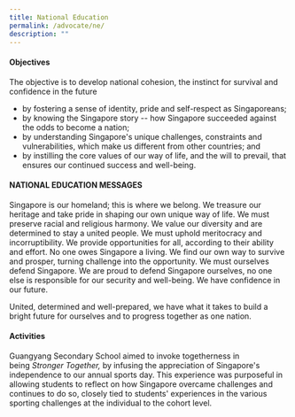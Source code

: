```yaml
---
title: National Education
permalink: /advocate/ne/
description: ""
---
```

#### Objectives

The objective is to develop national cohesion, the instinct for survival and confidence in the future

*   by fostering a sense of identity, pride and self-respect as Singaporeans;
*   by knowing the Singapore story -- how Singapore succeeded against the odds to become a nation;
*   by understanding Singapore's unique challenges, constraints and vulnerabilities, which make us different from other countries; and
*   by instilling the core values of our way of life, and the will to prevail, that ensures our continued success and well-being.

#### NATIONAL EDUCATION MESSAGES

 Singapore is our homeland; this is where we belong. We treasure our heritage and take pride in shaping our own unique way of life. We must preserve racial and religious harmony. We value our diversity and are determined to stay a united people. We must uphold meritocracy and incorruptibility. We provide opportunities for all, according to their ability and effort. No one owes Singapore a living. We find our own way to survive and prosper, turning challenge into the opportunity. We must ourselves defend Singapore. We are proud to defend Singapore ourselves, no one else is responsible for our security and well-being. We have confidence in our future.

United, determined and well-prepared, we have what it takes to build a bright future for ourselves and to progress together as one nation.

#### Activities

Guangyang Secondary School aimed to invoke togetherness in being _Stronger Together,_ by infusing the appreciation of Singapore's independence to our annual sports day. This experience was purposeful in allowing students to reflect on how Singapore overcame challenges and continues to do so, closely tied to students' experiences in the various sporting challenges at the individual to the cohort level.